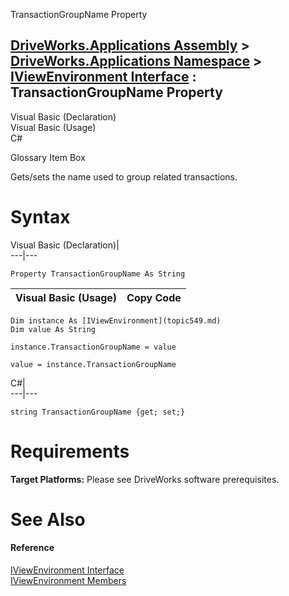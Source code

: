 TransactionGroupName Property   
  
[DriveWorks.Applications Assembly](topic13.md) > [DriveWorks.Applications Namespace](topic16.md) > [IViewEnvironment Interface](topic549.md) : TransactionGroupName Property  
---  
  
Visual Basic (Declaration)    
Visual Basic (Usage)    
C# 

Glossary Item Box

Gets/sets the name used to group related transactions. 

# Syntax

Visual Basic (Declaration)|   
---|---  
      
    
    Property TransactionGroupName As String  
  
Visual Basic (Usage)| Copy Code  
---|---  
      
    
    Dim instance As [IViewEnvironment](topic549.md)
    Dim value As String
     
    instance.TransactionGroupName = value
     
    value = instance.TransactionGroupName  
  
C#|   
---|---  
      
    
    string TransactionGroupName {get; set;}  
  
# Requirements

**Target Platforms:** Please see DriveWorks software prerequisites.

# See Also

#### Reference

[IViewEnvironment Interface](topic549.md)   
[IViewEnvironment Members](topic550.md)


